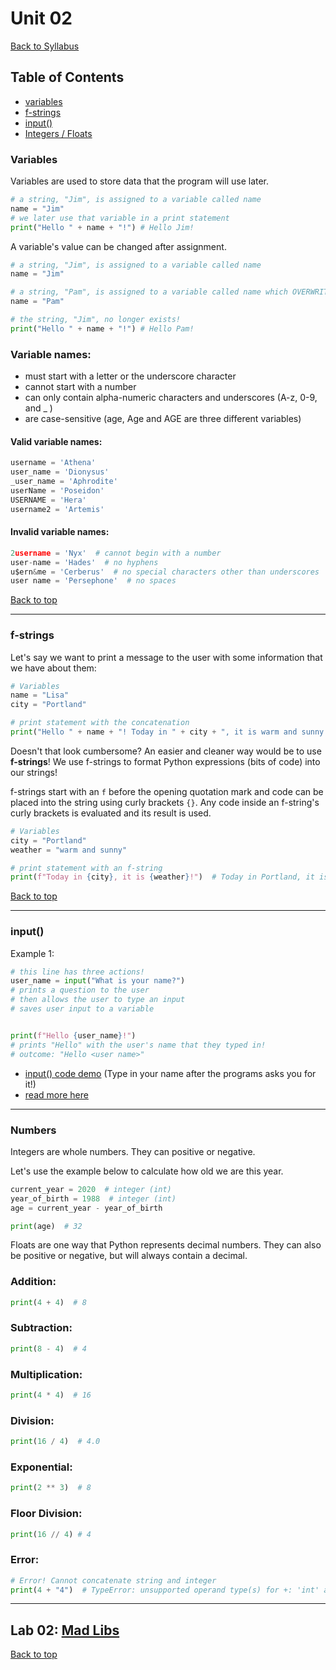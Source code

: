 # <a id="top"></a>Unit 02

[Back to Syllabus](../README.md)

## Table of Contents

- [variables](#variables)
- [f-strings](#fstring)
- [input()](#input)
- [Integers / Floats](#numbers)

### <a id="variables"></a>Variables

Variables are used to store data that the program will use later.

```python
# a string, "Jim", is assigned to a variable called name
name = "Jim"
# we later use that variable in a print statement
print("Hello " + name + "!") # Hello Jim!
```

A variable's value can be changed after assignment.

```python
# a string, "Jim", is assigned to a variable called name
name = "Jim"

# a string, "Pam", is assigned to a variable called name which OVERWRITES the previous data
name = "Pam"

# the string, "Jim", no longer exists!
print("Hello " + name + "!") # Hello Pam!
```

### Variable names:

- must start with a letter or the underscore character
- cannot start with a number
- can only contain alpha-numeric characters and underscores (A-z, 0-9, and \_ )
- are case-sensitive (age, Age and AGE are three different variables)

#### Valid variable names:

```python
username = 'Athena'
user_name = 'Dionysus'
_user_name = 'Aphrodite'
userName = 'Poseidon'
USERNAME = 'Hera'
username2 = 'Artemis'
```

#### Invalid variable names:

```python
2username = 'Nyx'  # cannot begin with a number
user-name = 'Hades'  # no hyphens
u$ern&me = 'Cerberus'  # no special characters other than underscores
user name = 'Persephone'  # no spaces
```

[Back to top](#top)

---

### <a id="fstring"></a>f-strings

Let's say we want to print a message to the user with some information that we have about them:

```python
# Variables
name = "Lisa"
city = "Portland"

# print statement with the concatenation
print("Hello " + name + "! Today in " + city + ", it is warm and sunny!")  # Hello Lisa! Today in Portland, it is warm and sunny!
```

Doesn't that look cumbersome? An easier and cleaner way would be to use **f-strings**! We use f-strings to format Python expressions (bits of code) into our strings!

f-strings start with an `f` before the opening quotation mark and code can be placed into the string using curly brackets `{}`. Any code inside an f-string's curly brackets is evaluated and its result is used.

```python
# Variables
city = "Portland"
weather = "warm and sunny"

# print statement with an f-string
print(f"Today in {city}, it is {weather}!")  # Today in Portland, it is warm and sunny!
```

[Back to top](#top)

---

### <a id="input"></a>input()

Example 1:

```python
# this line has three actions!
user_name = input("What is your name?")
# prints a question to the user
# then allows the user to type an input
# saves user input to a variable


print(f"Hello {user_name}!")
# prints "Hello" with the user's name that they typed in!
# outcome: "Hello <user name>"
```

- [input() code demo](https://repl.it/@pdxadmin/input) (Type in your name after the programs asks you for it!)
- [read more here](https://www.w3schools.com/python/ref_func_input.asp)

---

### <a id="numbers"></a>Numbers

Integers are whole numbers. They can positive or negative.

Let's use the example below to calculate how old we are this year.

```python
current_year = 2020  # integer (int)
year_of_birth = 1988  # integer (int)
age = current_year - year_of_birth

print(age)  # 32
```

Floats are one way that Python represents decimal numbers. They can also be positive or negative, but will always contain a decimal.

### Addition:

```python
print(4 + 4)  # 8
```

### Subtraction:

```python
print(8 - 4)  # 4
```

### Multiplication:

```python
print(4 * 4)  # 16
```

### Division:

```python
print(16 / 4)  # 4.0
```

### Exponential:

```python
print(2 ** 3)  # 8
```

### Floor Division:

```python
print(16 // 4) # 4
```

### Error:

```python
# Error! Cannot concatenate string and integer
print(4 + "4")  # TypeError: unsupported operand type(s) for +: 'int' and 'str'
```

---

## <a id="lab"></a>Lab 02: [Mad Libs](https://github.com/PdxCodeGuild/Programming101/blob/master/labs/madlibs.md)

[Back to top](#top)
